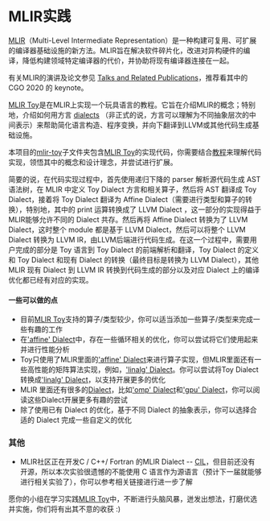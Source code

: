 # MLIR实践

[MLIR](https://mlir.llvm.org/)（Multi-Level Intermediate Representation）是一种构建可复用、可扩展的编译器基础设施的新方法。MLIR旨在解决软件碎片化，改进对异构硬件的编译，降低构建领域特定编译器的代价，并协助将现有编译器连接在一起。

有关MLIR的演讲及论文参见 [Talks and Related Publications](https://mlir.llvm.org/talks/)，推荐看其中的 CGO 2020 的 keynote。

[MLIR Toy](https://mlir.llvm.org/docs/Tutorials/Toy/)是在MLIR上实现一个玩具语言的教程。它旨在介绍MLIR的概念；特别地，介绍如何用方言 [dialects](https://mlir.llvm.org/docs/LangRef/#dialects) （非正式的说，方言可以理解为不同抽象层次的中间表示）来帮助简化语言构造、程序变换，并向下翻译到LLVM或其他代码生成基础设施。

本项目的[mlir-toy](../)子文件夹包含[MLIR Toy](https://mlir.llvm.org/docs/Tutorials/Toy/)的实现代码，你需要结合[教程](https://mlir.llvm.org/docs/Tutorials/Toy/)来理解代码实现，领悟其中的概念和设计理念，并尝试进行扩展。

简要的说，在代码实现过程中，首先使用递归下降的 parser 解析源代码生成 AST 语法树，在 MLIR 中定义 Toy Dialect 方言和相关算子，然后将 AST 翻译成 Toy Dialect，接着将 Toy Dialect 翻译为 Affine Dialect（需要进行类型和算子的转换），特别地，其中的 print 运算转换成了 LLVM Dialect ，这一部分的实现得益于MLIR能够允许不同的 Dialect 共存。然后再将 Affine Dialect 转换为了 LLVM Dialect，这时整个 module 都是基于 LLVM Dialect，然后可以将整个 LLVM Dialect 转换为 LLVM IR，由LLVM后端进行代码生成。在这一个过程中，需要用户完成的部分是 Toy 语言到 Toy Dialect 的前端解析和翻译，Toy Dialect 的定义和 Toy Dialect 和现有 Dialect 的转换（最终目标是转换为 LLVM Dialect），其他 MLIR 现有 Dialect 到 LLVM IR 转换到代码生成的部分以及对应 Dialect 上的编译优化都已经有对应的实现。

#### 一些可以做的点

- 目前[MLIR Toy](https://mlir.llvm.org/docs/Tutorials/Toy/)支持的算子/类型较少，你可以适当添加一些算子/类型来完成一些有趣的工作
- 在['affine' Dialect](https://mlir.llvm.org/docs/Dialects/Affine/)中，存在一些循环相关的优化，你可以尝试将它们使用起来并进行性能分析
- Toy只使用了MLIR里面的['affine' Dialect](https://mlir.llvm.org/docs/Dialects/Affine/)来进行算子实现，但MLIR里面还有一些高性能的矩阵算法实现，例如，['linalg' Dialect](https://mlir.llvm.org/docs/Dialects/Linalg/)。你可以尝试将Toy Dialect转换成['linalg' Dialect](https://mlir.llvm.org/docs/Dialects/Linalg/)，以支持开展更多的优化
- MLIR 里面还有很多的[Dialect](https://mlir.llvm.org/docs/Dialects/)，比如['omp' Dialect](https://mlir.llvm.org/docs/Dialects/OpenMPDialect/)和['gpu' Dialect](https://mlir.llvm.org/docs/Dialects/GPU/)，你可以阅读这些Dialect开展更多有趣的尝试
- 除了使用已有 Dialect 的优化，基于不同 Dialect 的抽象表示，你可以选择合适的 Dialect 完成一些自定义的优化

### 其他

- MLIR社区正在开发C / C++/ Fortran 的MLIR Dialect -- [CIL](https://llvm.org/devmtg/2020-09/program/)，但目前还没有开源，所以本次实验很遗憾的不能使用 C 语言作为源语言（预计下一届就能够进行相关实验了），你可以参考相关链接进行进一步了解

愿你的小组在学习实践[MLIR Toy](https://mlir.llvm.org/docs/Tutorials/Toy/)中，不断进行头脑风暴，迸发出想法，打磨优选并实施，你们将有出其不意的收获 :)